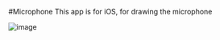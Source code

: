 #Microphone
This app is for iOS, for drawing the microphone

![image](http://www.liuhedao.com/t/6/1359711577x-1376440259.png)


